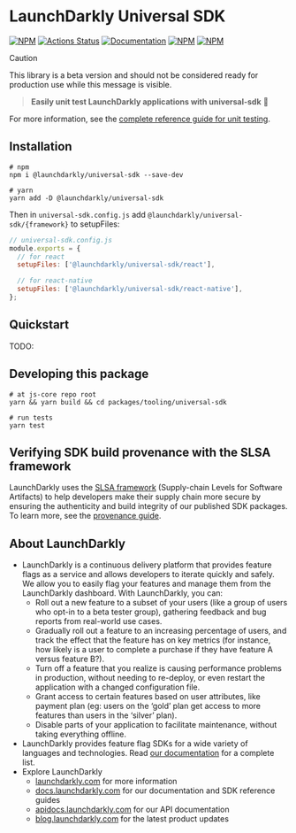 # LaunchDarkly Universal SDK

[![NPM][universal-sdk-npm-badge]][universal-sdk-npm-link]
[![Actions Status][universal-sdk-ci-badge]][universal-sdk-ci]
[![Documentation][universal-sdk-ghp-badge]][universal-sdk-ghp-link]
[![NPM][universal-sdk-dm-badge]][universal-sdk-npm-link]
[![NPM][universal-sdk-dt-badge]][universal-sdk-npm-link]

> [!CAUTION]
> This library is a beta version and should not be considered ready for production use while this message is visible.

> **Easily unit test LaunchDarkly applications with universal-sdk** :clap:

For more information, see the [complete reference guide for unit testing](https://docs.launchdarkly.com/guides/sdk/unit-tests).

## Installation

```shell
# npm
npm i @launchdarkly/universal-sdk --save-dev

# yarn
yarn add -D @launchdarkly/universal-sdk
```

Then in `universal-sdk.config.js` add `@launchdarkly/universal-sdk/{framework}` to setupFiles:

```js
// universal-sdk.config.js
module.exports = {
  // for react
  setupFiles: ['@launchdarkly/universal-sdk/react'],

  // for react-native
  setupFiles: ['@launchdarkly/universal-sdk/react-native'],
};
```

## Quickstart

TODO:

## Developing this package

```shell
# at js-core repo root
yarn && yarn build && cd packages/tooling/universal-sdk

# run tests
yarn test
```

## Verifying SDK build provenance with the SLSA framework

LaunchDarkly uses the [SLSA framework](https://slsa.dev/spec/v1.0/about) (Supply-chain Levels for Software Artifacts) to help developers make their supply chain more secure by ensuring the authenticity and build integrity of our published SDK packages. To learn more, see the [provenance guide](PROVENANCE.md).

## About LaunchDarkly

- LaunchDarkly is a continuous delivery platform that provides feature flags as a service and allows developers to iterate quickly and safely. We allow you to easily flag your features and manage them from the LaunchDarkly dashboard. With LaunchDarkly, you can:
  - Roll out a new feature to a subset of your users (like a group of users who opt-in to a beta tester group), gathering feedback and bug reports from real-world use cases.
  - Gradually roll out a feature to an increasing percentage of users, and track the effect that the feature has on key metrics (for instance, how likely is a user to complete a purchase if they have feature A versus feature B?).
  - Turn off a feature that you realize is causing performance problems in production, without needing to re-deploy, or even restart the application with a changed configuration file.
  - Grant access to certain features based on user attributes, like payment plan (eg: users on the ‘gold’ plan get access to more features than users in the ‘silver’ plan).
  - Disable parts of your application to facilitate maintenance, without taking everything offline.
- LaunchDarkly provides feature flag SDKs for a wide variety of languages and technologies. Read [our documentation](https://docs.launchdarkly.com/sdk) for a complete list.
- Explore LaunchDarkly
  - [launchdarkly.com](https://www.launchdarkly.com/ 'LaunchDarkly Main Website') for more information
  - [docs.launchdarkly.com](https://docs.launchdarkly.com/ 'LaunchDarkly Documentation') for our documentation and SDK reference guides
  - [apidocs.launchdarkly.com](https://apidocs.launchdarkly.com/ 'LaunchDarkly API Documentation') for our API documentation
  - [blog.launchdarkly.com](https://blog.launchdarkly.com/ 'LaunchDarkly Blog Documentation') for the latest product updates

[universal-sdk-ci-badge]: https://github.com/launchdarkly/js-core/actions/workflows/universal-sdk.yml/badge.svg
[universal-sdk-ci]: https://github.com/launchdarkly/js-core/actions/workflows/universal-sdk.yml
[universal-sdk-npm-badge]: https://img.shields.io/npm/v/@launchdarkly/universal-sdk.svg?style=flat-square
[universal-sdk-npm-link]: https://www.npmjs.com/package/@launchdarkly/universal-sdk
[universal-sdk-ghp-badge]: https://img.shields.io/static/v1?label=GitHub+Pages&message=API+reference&color=00add8
[universal-sdk-ghp-link]: https://launchdarkly.github.io/js-core/packages/tooling/universal-sdk/docs/
[universal-sdk-dm-badge]: https://img.shields.io/npm/dm/@launchdarkly/universal-sdk.svg?style=flat-square
[universal-sdk-dt-badge]: https://img.shields.io/npm/dt/@launchdarkly/universal-sdk.svg?style=flat-square
